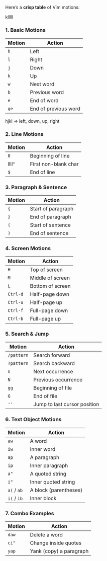 
Here’s a **crisp table** of Vim motions:

klllll
### **1. Basic Motions**

| Motion | Action               |
| ------ | -------------------- |
| `h`    | Left                 |
| `l`    | Right                |
| `j`    | Down                 |
| `k`    | Up                   |
| `w`    | Next word            |
| `b`    | Previous word        |
| `e`    | End of word          |
| `ge`   | End of previous word |
hjkl => left, down, up, right

### **2. Line Motions**

| Motion  | Action               |
| ------- | -------------------- |
| `0`     | Beginning of line    |
| llll`^` | First non-blank char |
| `$`     | End of line          |

### **3. Paragraph & Sentence**

|Motion|Action|
|---|---|
|`{`|Start of paragraph|
|`}`|End of paragraph|
|`(`|Start of sentence|
|`)`|End of sentence|

### **4. Screen Motions**

|Motion|Action|
|---|---|
|`H`|Top of screen|
|`M`|Middle of screen|
|`L`|Bottom of screen|
|`Ctrl-d`|Half-page down|
|`Ctrl-u`|Half-page up|
|`Ctrl-f`|Full-page down|
|`Ctrl-b`|Full-page up|

### **5. Search & Jump**

|Motion|Action|
|---|---|
|`/pattern`|Search forward|
|`?pattern`|Search backward|
|`n`|Next occurrence|
|`N`|Previous occurrence|
|`gg`|Beginning of file|
|`G`|End of file|
|`''`|Jump to last cursor position|

### **6. Text Object Motions**

|Motion|Action|
|---|---|
|`aw`|A word|
|`iw`|Inner word|
|`ap`|A paragraph|
|`ip`|Inner paragraph|
|`a"`|A quoted string|
|`i"`|Inner quoted string|
|`a(` / `ab`|A block (parentheses)|
|`i(` / `ib`|Inner block|

### **7. Combo Examples**

|Motion|Action|
|---|---|
|`daw`|Delete a word|
|`ci"`|Change inside quotes|
|`yap`|Yank (copy) a paragraph|

